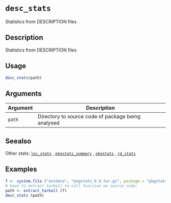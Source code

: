 # `desc_stats`

Statistics from DESCRIPTION files


## Description

Statistics from DESCRIPTION files


## Usage

```r
desc_stats(path)
```


## Arguments

Argument      |Description
------------- |----------------
`path`     |     Directory to source code of package being analysed


## Seealso

Other stats:
 [`loc_stats`](#locstats) ,
 [`pkgstats_summary`](#pkgstatssummary) ,
 [`pkgstats`](#pkgstats) ,
 [`rd_stats`](#rdstats)


## Examples

```r
f <- system.file ("extdata", "pkgstats_9.9.tar.gz", package = "pkgstats")
# have to extract tarball to call function on source code:
path <- extract_tarball (f)
desc_stats (path)
```


